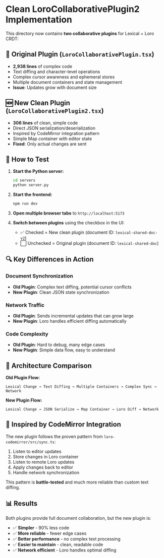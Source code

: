 # Clean LoroCollaborativePlugin2 Implementation

This directory now contains **two collaborative plugins** for Lexical + Loro CRDT:

## 🔄 Original Plugin (`LoroCollaborativePlugin.tsx`)
- **2,938 lines** of complex code
- Text diffing and character-level operations  
- Complex cursor awareness and ephemeral stores
- Multiple document containers and state management
- **Issue**: Updates grow with document size

## 🆕 New Clean Plugin (`LoroCollaborativePlugin2.tsx`)
- **306 lines** of clean, simple code
- Direct JSON serialization/deserialization
- Inspired by CodeMirror integration pattern
- Simple Map container with editor state
- **Fixed**: Only actual changes are sent

## 🚀 How to Test

1. **Start the Python server:**
   ```bash
   cd servers
   python server.py
   ```

2. **Start the frontend:**
   ```bash
   npm run dev
   ```

3. **Open multiple browser tabs** to `http://localhost:5173`

4. **Switch between plugins** using the checkbox in the UI:
   - ✅ Checked = New clean plugin (document ID: `lexical-shared-doc-v2`)
   - ⬜ Unchecked = Original plugin (document ID: `lexical-shared-doc`)

## 🔍 Key Differences in Action

### Document Synchronization
- **Old Plugin**: Complex text diffing, potential cursor conflicts
- **New Plugin**: Clean JSON state synchronization

### Network Traffic  
- **Old Plugin**: Sends incremental updates that can grow large
- **New Plugin**: Loro handles efficient diffing automatically

### Code Complexity
- **Old Plugin**: Hard to debug, many edge cases
- **New Plugin**: Simple data flow, easy to understand

## 📖 Architecture Comparison

**Old Plugin Flow:**
```
Lexical Change → Text Diffing → Multiple Containers → Complex Sync → Network
```

**New Plugin Flow:**
```
Lexical Change → JSON Serialize → Map Container → Loro Diff → Network
```

## 🎯 Inspired by CodeMirror Integration

The new plugin follows the proven pattern from `loro-codemirror/src/sync.ts`:
1. Listen to editor updates
2. Store changes in Loro container  
3. Listen to remote Loro updates
4. Apply changes back to editor
5. Handle network synchronization

This pattern is **battle-tested** and much more reliable than custom text diffing.

## 📊 Results

Both plugins provide full document collaboration, but the new plugin is:
- ✅ **Simpler** - 90% less code
- ✅ **More reliable** - fewer edge cases  
- ✅ **Better performance** - no complex text processing
- ✅ **Easier to maintain** - clean, readable code
- ✅ **Network efficient** - Loro handles optimal diffing
